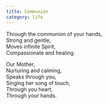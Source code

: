 ```yaml
---
title: Communion
category: life
---
```


Through the communion of your hands,  
Strong and gentle,  
Moves infinite Spirit,  
Compassionate and healing.

Our Mother,  
Nurturing and calming,  
Speaks through you,  
Singing her song of touch,  
Through you heart,  
Through your hands.
